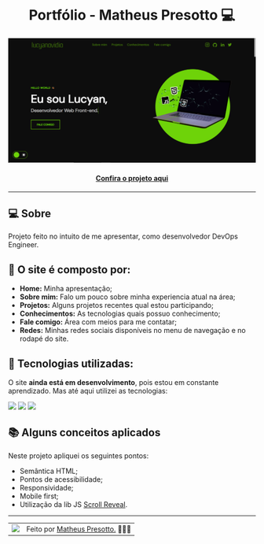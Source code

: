 <h1 align="center">Portfólio - Matheus Presotto 💻</h1>

![Imagem do projeto finalizado](assets/images/projects/portifolio.png)

<h4 align="center"><a href="https://matheuspresotto.vercel.app">Confira o projeto aqui</a></h4>

---

## 💻 Sobre

Projeto feito no intuito de me apresentar, como desenvolvedor DevOps Engineer.

## 🤯 O site é composto por:

- **Home:** Minha apresentação;
- **Sobre mim:** Falo um pouco sobre minha experiencia atual na área;
- **Projetos:** Alguns projetos recentes qual estou participando;
- **Conhecimentos:** As tecnologias quais possuo conhecimento;
- **Fale comigo:** Área com meios para me contatar;
- **Redes:** Minhas redes sociais disponíveis no menu de navegação e no rodapé do site.

## 🧠 Tecnologias utilizadas:

O site **ainda está em desenvolvimento**, pois estou em constante aprendizado. Mas até aqui utilizei as tecnologias:

<div>
    <img src="https://img.shields.io/badge/HTML5-E34F26?style=for-the-badge&logo=html5&logoColor=white" />
    <img src="https://img.shields.io/badge/CSS3-1572B6?style=for-the-badge&logo=css3&logoColor=white" />
    <img src="https://img.shields.io/badge/JavaScript-F7DF1E?style=for-the-badge&logo=javascript&logoColor=black" />
</div>

## 📚 Alguns conceitos aplicados

Neste projeto apliquei os seguintes pontos:
+ Semântica HTML;
+ Pontos de acessibilidade;
+ Responsividade;
+ Mobile first;
+ Utilização da lib JS <a href="https://scrollrevealjs.org">Scroll Reveal</a>.

---

<table>
  <tr>
    <td>
      <img src="https://avatars.githubusercontent.com/u/83012707?v=4" width="100px" />
    </td>
    <td>
      Feito por <a href="https://github.com/presotto-m">Matheus Presotto.</a> 🙋🏿‍♂️
    </td>
  </tr>
</table>

